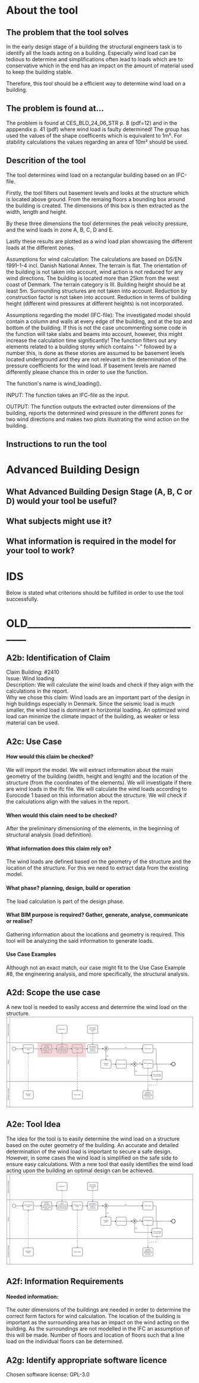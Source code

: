 # About the tool
## The problem that the tool solves

In the early design stage of a building the structural engineers task is to 
identify all the loads acting on a building. Especially wind load can be tedious 
to determine and simplifications often lead to loads which are to conservative
which in the end has an impact on the amount of material used to keep the 
building stable. 

Therefore, this tool should be a efficient way to determine wind load on a
building.


## The problem is found at...
The problem is found at CES_BLD_24_06_STR p. 8 (pdf=12) and in the apppendix
p. 41 (pdf) where wind load is faulty determined! The group has used the values
of the shape coefficents which is equivalent to 1m². For stability calculations
the values regarding an area of 10m² should be used.  

## Descrition of the tool
The tool determines wind load on a rectangular building based on an IFC-file.

Firstly, the tool filters out basement levels and looks at the structure which is
located above ground. From the remaing floors a bounding box around the building
is created. The dimensions of this box is then extracted as the width, length 
and height.

By these three dimensions the tool determines the peak velocity pressure, and
the wind loads in zone A, B, C, D and E.

Lastly these results are plotted as a wind load plan showcasing the different
loads at the different zones.


Assumptions for wind calculation:
    The calculations are based on DS/EN 1991-1-4 incl. Danish National Annex.
    The terrain is flat.
    The orientation of the building is not taken into account, wind action is
    not reduced for any wind directions.
    The building is located more than 25km from the west coast of Denmark.
    The terrain category is III.
    Building height should be at least 5m.
    Surrounding structures are not taken into account.
    Reduction by construction factor is not taken into account.
    Reduction in terms of building height (different wind pressures 
    at different heights) is not incorporated.


Assumptions regarding the model (IFC-file):
    The investigated model should contain a column and walls at every edge 
    of the building, and at the top and bottom of the building.
    If this is not the case uncommenting some code in the function
    will take slabs and beams into account, however, this might increase the 
    calculation time significantly!
    The function filters out any elements related to a building storey which
    contains "-" followed by a number this, is done as these stories are 
    assumed to be basement levels located underground and they are not
    relevant in the determination of the pressure coefficients for the wind load.
    If basement levels are named differently please chance this in order to use
    the function.

The function's name is wind_loading().

INPUT: The function takes an IFC-file as the input.

OUTPUT: The function outputs the extracted outer dimensions of the building, 
        reports the determined wind pressure in the different zones for
        two wind directions and makes two plots illustrating the wind action
        on the building.


## Instructions to run the tool





# Advanced Building Design

## What Advanced Building Design Stage (A, B, C or D) would your tool be useful?

## What subjects might use it?

## What information is required in the model for your tool to work?


# IDS
Below is stated what criterions should be fulfilled in order to use the tool
successfully.




# OLD_____________________________________

## A2b: Identification of Claim
Claim Building: #2410 <br> 
Issue: Wind loading <br>
Description: We will calculate the wind loads and check if they align with the calculations in the report. <br>
Why we chose this claim: Wind loads are an important part of the design in high buildings especially in Denmark. Since the seismic load is much smaller, the wind load is dominant in horizontal loading. An optimized wind load can minimize the climate impact of the building, as weaker or less material can be used. 
## A2c: Use Case
#### How would this claim be checked?
We will import the model. We will extract information about the main geometry of the building (width, height and length) and the location of the structure (from the coordinates of the elements). We will investigate if there are wind loads in the ifc file. We will calculate the wind loads according to Eurocode 1 based on this information about the structure. We will check if the calculations align with the values in the report. 
#### When would this claim need to be checked?
After the preliminary dimensioning of the elements, in the beginning of structural analysis (load definition). 
#### What information does this claim rely on? 
The wind loads are defined based on the geometry of the structure and the location of the structure. For this we need to extract data from the existing model. 
#### What phase? planning, design, build or operation 
The load calculation is part of the design phase. 
#### What BIM purpose is required? Gather, generate, analyse, communicate or realise? 
Gathering information about the locations and geometry is required. This tool will be analyzing the said information to generate loads.
#### Use Case Examples 
Although not an exact match, our case might fit to the Use Case Example #8, the engineering analysis, and more specifically, the structural analysis. 
## A2d: Scope the use case
A new tool is needed to easily access and determine the wind load on the structure. <br>
![Picture 2](https://github.com/FrederikJM/BIManalyst_g_28/blob/main/A2/BPMN_tool.svg)
## A2e: Tool Idea  
The idea for the tool is to easily determine the wind load on a structure based on the outer geometry of the building. An accurate and detailed determination of the wind load is important to secure a safe design. However, in some cases the wind load is simplified on the safe side to ensure easy calculations. With a new tool that easily identifies the wind load acting upon the building an optimal design can be achieved. <br>
![Picture1](https://github.com/FrederikJM/BIManalyst_g_28/blob/main/A2/BPMN.svg)<br>
## A2f: Information Requirements 
#### Needed information: 
The outer dimensions of the buildings are needed in order to determine the correct form factors for wind calculation.
The location of the building is important as the surrounding area has an impact on the wind acting on the building.
As the surroundings are not modelled in the IFC an assumption of this will be made. Number of floors and location of floors such that a line load on the individual floors can be determined. 
## A2g: Identify appropriate software licence 
Chosen software license: GPL-3.0<br> 


 
